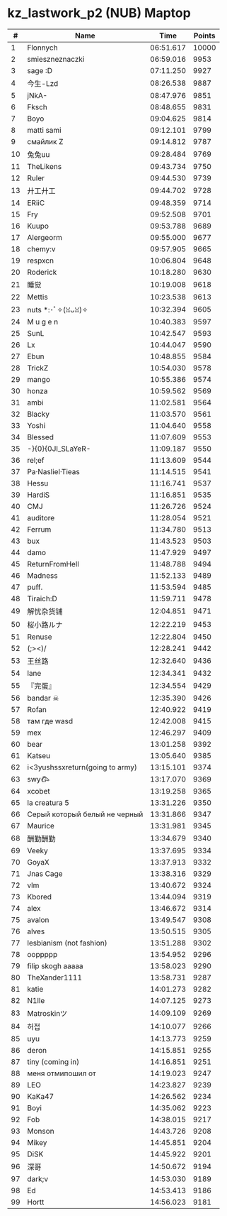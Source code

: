 # kz_lastwork_p2 (NUB) Maptop

|  # | Name | Time | Points |
|-------------- | -------------- | -------------- | -------------- | 
| 1 | Flonnych | 06:51.617 | 10000 | 
| 2 | smieszneznaczki | 06:59.016 | 9953 | 
| 3 | sage :D | 07:11.250 | 9927 | 
| 4 | 今生-Lzd | 08:26.538 | 9887 | 
| 5 | jNkA- | 08:47.976 | 9851 | 
| 6 | Fksch | 08:48.655 | 9831 | 
| 7 | Boyo | 09:04.625 | 9814 | 
| 8 | matti sami | 09:12.101 | 9799 | 
| 9 | смайлик Z | 09:14.812 | 9787 | 
| 10 | 兔兔uu | 09:28.484 | 9769 | 
| 11 | TheLikens | 09:43.734 | 9750 | 
| 12 | Ruler | 09:44.530 | 9739 | 
| 13 | 廾工廾工 | 09:44.702 | 9728 | 
| 14 | ERiiC | 09:48.359 | 9714 | 
| 15 | Fry | 09:52.508 | 9701 | 
| 16 | Kuupo | 09:53.788 | 9689 | 
| 17 | Alergeorm | 09:55.000 | 9677 | 
| 18 | chemy:v | 09:57.905 | 9665 | 
| 19 | respxcn | 10:06.804 | 9648 | 
| 20 | Roderick | 10:18.280 | 9630 | 
| 21 | 睡觉 | 10:19.008 | 9618 | 
| 22 | Mettis | 10:23.538 | 9613 | 
| 23 | nuts *:･ﾟ✧(ꈍᴗꈍ)✧ | 10:32.394 | 9605 | 
| 24 | M u g e n | 10:40.383 | 9597 | 
| 25 | SunL | 10:42.547 | 9593 | 
| 26 | Lx | 10:44.047 | 9590 | 
| 27 | Ebun | 10:48.855 | 9584 | 
| 28 | TrickZ | 10:54.030 | 9578 | 
| 29 | mango | 10:55.386 | 9574 | 
| 30 | honza | 10:59.562 | 9569 | 
| 31 | ambi | 11:02.581 | 9564 | 
| 32 | Blacky | 11:03.570 | 9561 | 
| 33 | Yoshi | 11:04.640 | 9558 | 
| 34 | Blessed | 11:07.609 | 9553 | 
| 35 | -}{0}{0JI_SLaYeR- | 11:09.187 | 9550 | 
| 36 | rel;ef | 11:13.609 | 9544 | 
| 37 | Pa·Nasliel·Tieas | 11:14.515 | 9541 | 
| 38 | Hessu | 11:16.741 | 9537 | 
| 39 | HardiS | 11:16.851 | 9535 | 
| 40 | CMJ | 11:26.726 | 9524 | 
| 41 | auditore | 11:28.054 | 9521 | 
| 42 | Ferrum | 11:34.780 | 9513 | 
| 43 | bux | 11:43.523 | 9503 | 
| 44 | damo | 11:47.929 | 9497 | 
| 45 | ReturnFromHell | 11:48.788 | 9494 | 
| 46 | Madness | 11:52.133 | 9489 | 
| 47 | puff. | 11:53.594 | 9485 | 
| 48 | Tiraich:D | 11:59.711 | 9478 | 
| 49 | 解忧杂货铺 | 12:04.851 | 9471 | 
| 50 | 桜小路ルナ | 12:22.219 | 9453 | 
| 51 | Renuse | 12:22.804 | 9450 | 
| 52 | (;><)/ | 12:28.241 | 9442 | 
| 53 | 王丝路 | 12:32.640 | 9436 | 
| 54 | lane | 12:34.341 | 9432 | 
| 55 | 『完蛋』 | 12:34.554 | 9429 | 
| 56 | bandar ☠ | 12:35.390 | 9426 | 
| 57 | Rofan | 12:40.922 | 9419 | 
| 58 | там где wasd | 12:42.008 | 9415 | 
| 59 | mex | 12:46.297 | 9409 | 
| 60 | bear | 13:01.258 | 9392 | 
| 61 | Katseu | 13:05.640 | 9385 | 
| 62 | i<3yushssxreturn(going to army) | 13:15.101 | 9374 | 
| 63 | swy𐂃 | 13:17.070 | 9369 | 
| 64 | xcobet | 13:19.258 | 9365 | 
| 65 | la creatura 5 | 13:31.226 | 9350 | 
| 66 | Серый который белый не черный | 13:31.866 | 9347 | 
| 67 | Maurice | 13:31.981 | 9345 | 
| 68 | 酬勤酬勤 | 13:34.679 | 9340 | 
| 69 | Veeky | 13:37.695 | 9334 | 
| 70 | GoyaX | 13:37.913 | 9332 | 
| 71 | Jnas Cage | 13:38.316 | 9329 | 
| 72 | vlm | 13:40.672 | 9324 | 
| 73 | Kbored | 13:44.094 | 9319 | 
| 74 | alex | 13:46.672 | 9314 | 
| 75 | avalon | 13:49.547 | 9308 | 
| 76 | alves | 13:50.515 | 9305 | 
| 77 | lesbianism (not fashion) | 13:51.288 | 9302 | 
| 78 | ooppppp | 13:54.952 | 9296 | 
| 79 | filip skogh aaaaa | 13:58.023 | 9290 | 
| 80 | TheXander1111 | 13:58.731 | 9287 | 
| 81 | katie | 14:01.273 | 9282 | 
| 82 | N1lle | 14:07.125 | 9273 | 
| 83 | Matroskinツ | 14:09.109 | 9269 | 
| 84 | 허접 | 14:10.077 | 9266 | 
| 85 | uyu | 14:13.773 | 9259 | 
| 86 | deron | 14:15.851 | 9255 | 
| 87 | tiny (coming in) | 14:16.851 | 9251 | 
| 88 | меня отмипошил от | 14:19.023 | 9247 | 
| 89 | LEO | 14:23.827 | 9239 | 
| 90 | KaKa47 | 14:26.562 | 9234 | 
| 91 | Boyi | 14:35.062 | 9223 | 
| 92 | Fob | 14:38.015 | 9217 | 
| 93 | Monson | 14:43.726 | 9208 | 
| 94 | Mikey | 14:45.851 | 9204 | 
| 95 | DiSK | 14:45.922 | 9201 | 
| 96 | 深哥 | 14:50.672 | 9194 | 
| 97 | dark;v | 14:53.030 | 9189 | 
| 98 | Ed | 14:53.413 | 9186 | 
| 99 | Hortt | 14:56.023 | 9181 | 

